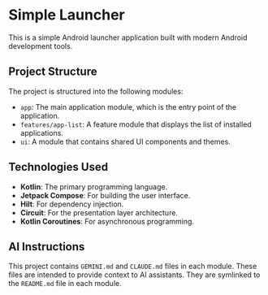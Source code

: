 # Simple Launcher

This is a simple Android launcher application built with modern Android development tools.

## Project Structure

The project is structured into the following modules:

-   `app`: The main application module, which is the entry point of the application.
-   `features/app-list`: A feature module that displays the list of installed applications.
-   `ui`: A module that contains shared UI components and themes.

## Technologies Used

-   **Kotlin**: The primary programming language.
-   **Jetpack Compose**: For building the user interface.
-   **Hilt**: For dependency injection.
-   **Circuit**: For the presentation layer architecture.
-   **Kotlin Coroutines**: For asynchronous programming.

## AI Instructions

This project contains `GEMINI.md` and `CLAUDE.md` files in each module. These files are intended to provide context to AI assistants. They are symlinked to the `README.md` file in each module.
